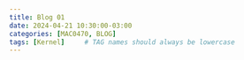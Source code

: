```yaml
---
title: Blog 01
date: 2024-04-21 10:30:00-03:00
categories: [MAC0470, BLOG]
tags: [Kernel]     # TAG names should always be lowercase
---
```

